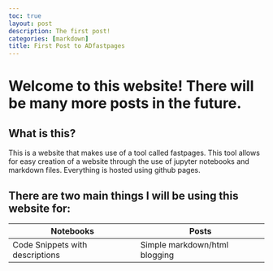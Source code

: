 ```yaml
---
toc: true
layout: post
description: The first post!
categories: [markdown]
title: First Post to ADfastpages
---
```

# Welcome to this website! There will be many more posts in the future.

## What is this?

This is a website that makes use of a tool called fastpages. This tool allows for easy creation of a website through the use of jupyter notebooks and markdown files. Everything is hosted using github pages.


## There are two main things I will be using this website for: 

| Notebooks | Posts |
|-|-|
| Code Snippets with descriptions | Simple markdown/html blogging |


